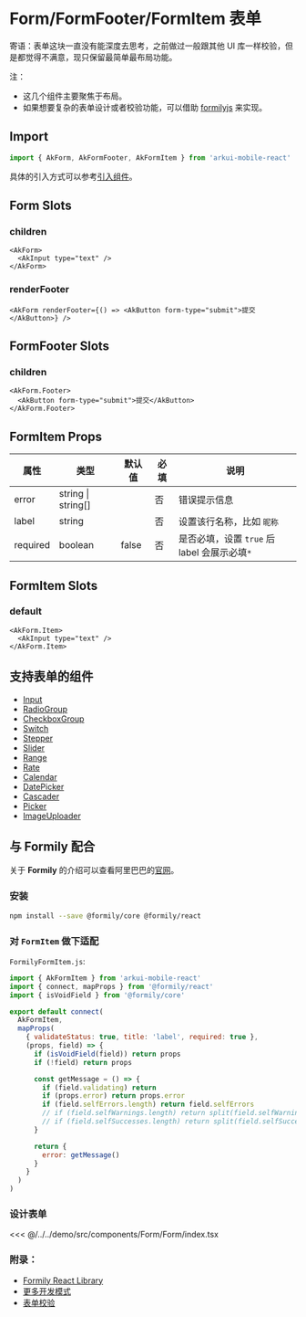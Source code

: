 # Form/FormFooter/FormItem 表单

寄语：表单这块一直没有能深度去思考，之前做过一般跟其他 UI 库一样校验，但是都觉得不满意，现只保留最简单最布局功能。

注：

- 这几个组件主要聚焦于布局。
- 如果想要复杂的表单设计或者校验功能，可以借助 [formilyjs](https://formilyjs.org/zh-CN/guide) 来实现。

## Import

```js
import { AkForm, AkFormFooter, AkFormItem } from 'arkui-mobile-react'
```

具体的引入方式可以参考[引入组件](../guide/import.md)。

## Form Slots

### children

```tsx
<AkForm>
  <AkInput type="text" />
</AkForm>
```

### renderFooter

```tsx
<AkForm renderFooter={() => <AkButton form-type="submit">提交</AkButton>} />
```

## FormFooter Slots

### children

```tsx
<AkForm.Footer>
  <AkButton form-type="submit">提交</AkButton>
</AkForm.Footer>
```

## FormItem Props

| 属性     | 类型               | 默认值 | 必填 | 说明                                         |
| -------- | ------------------ | ------ | ---- | -------------------------------------------- |
| error    | string \| string[] |        | 否   | 错误提示信息                                 |
| label    | string             |        | 否   | 设置该行名称，比如 `昵称`                    |
| required | boolean            | false  | 否   | 是否必填，设置 `true` 后 label 会展示必填`*` |

## FormItem Slots

### default

```tsx
<AkForm.Item>
  <AkInput type="text" />
</AkForm.Item>
```

## 支持表单的组件

- [Input](./Input.md)
- [RadioGroup](./Radio.md#radiogroup)
- [CheckboxGroup](./Checkbox.md#checkboxgroup)
- [Switch](./Switch.md)
- [Stepper](./Stepper.md)
- [Slider](./Slider.md)
- [Range](./Range.md)
- [Rate](./Rate.md)
- [Calendar](./Calendar.md)
- [DatePicker](./DatePicker.md)
- [Cascader](./Cascader.md)
- [Picker](./Picker.md)
- [ImageUploader](./ImageUploader.md)

## 与 **Formily** 配合

关于 **Formily** 的介绍可以查看阿里巴巴的[官网](https://formilyjs.org/zh-CN)。

### 安装

```sh
npm install --save @formily/core @formily/react
```

### 对 `FormItem` 做下适配

`FormilyFormItem.js`:

```js
import { AkFormItem } from 'arkui-mobile-react'
import { connect, mapProps } from '@formily/react'
import { isVoidField } from '@formily/core'

export default connect(
  AkFormItem,
  mapProps(
    { validateStatus: true, title: 'label', required: true },
    (props, field) => {
      if (isVoidField(field)) return props
      if (!field) return props

      const getMessage = () => {
        if (field.validating) return
        if (props.error) return props.error
        if (field.selfErrors.length) return field.selfErrors
        // if (field.selfWarnings.length) return split(field.selfWarnings)
        // if (field.selfSuccesses.length) return split(field.selfSuccesses)
      }

      return {
        error: getMessage()
      }
    }
  )
)
```

### 设计表单

<CodeDemo name="Form">

<<< @/../../demo/src/components/Form/Form/index.tsx

</CodeDemo>

### 附录：

- [Formily React Library](https://react.formilyjs.org/)
- [更多开发模式](https://react.formilyjs.org/zh-CN/guide/concept)
- [表单校验](https://formilyjs.org/zh-CN/guide/advanced/validate)
